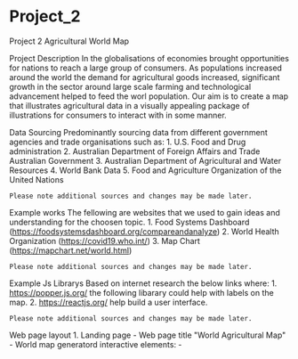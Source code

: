 # Project_2
Project 2 Agricultural World Map 

Project Description 
In the globalisations of economies brought opportunities for nations to reach a large group of consumers. As populations increased around the world the demand for agricultural goods increased, significant growth in the sector around large scale farming and technological advancement helped to feed the worl population. Our aim is to create a map that illustrates agricultural data in a visually appealing package of illustrations for consumers to interact with in some manner. 

Data Sourcing 
Predominantly sourcing data from different government agencies and trade organisations such as:
    1.	U.S. Food and Drug administration 
    2.	Australian Department of Foreign Affairs and Trade Australian Government 
    3.	Australian Department of Agricultural and Water Resources 
    4.	World Bank Data 
    5.  Food and Agriculture Organization of the United Nations

    Please note additional sources and changes may be made later. 

Example works
The fellowing are websites that we used to gain ideas and understanding for the choosen topic. 
    1. Food Systems Dashboard (https://foodsystemsdashboard.org/compareandanalyze) 
    2. World Health Organization (https://covid19.who.int/)
    3. Map Chart (https://mapchart.net/world.html)

    Please note additional sources and changes may be made later.

Example Js Librarys 
Based on internet research the below links where: 
    1. https://popper.js.org/ the following libarary could help with labels on the map. 
    2. https://reactjs.org/ help build a user interface. 

    Please note additional sources and changes may be made later.

Web page layout
    1. Landing page 
        - Web page title "World Agricultural Map"
        - World map generatord interactive elements:
                    - 